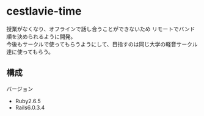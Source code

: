 # cestlavie-time
授業がなくなり、オフラインで話し合うことができないため
リモートでバンド順を決められるように開発。  
今後もサークルで使ってもらうようにして、目指すのは同じ大学の軽音サークル達に使ってもらう。

## 構成
バージョン
- Ruby2.6.5
- Rails6.0.3.4
